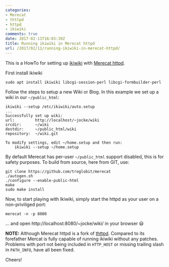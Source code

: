 ```yaml
---
categories:
- Merecat
- thttpd
- httpd
- ikiwiki
comments: true
date: 2017-02-11T16:03:39Z
title: Running ikiwiki in Merecat httpd
url: /2017/02/11/running-ikiwiki-in-merecat-httpd/
---
```


This is a HowTo for setting up [ikiwiki][] with
[Merecat httpd][merecat].

First install ikiwiki

    sudo apt install ikiwiki libcgi-session-perl libcgi-formbuilder-perl

Follow the steps to setup a new Wiki or Blog.  In this example we set up a
wiki in our `~/public_html`:

    ikiwiki --setup /etc/ikiwiki/auto.setup
    ...
    Successfully set up wiki:
    url:         http://localhost/~jocke/wiki
    srcdir:      ~/wiki
    destdir:     ~/public_html/wiki
    repository:  ~/wiki.git
    
    To modify settings, edit ~/home.setup and then run:
        ikiwiki --setup ~/home.setup

By default Merecat has per-user `~/public_html` support disabled, this
is for safety purposes.  To build from source, here from GIT, use:

    git clone https://github.com/troglobit/merecat
    ./autogen.sh
    ./configure --enable-public-html
    make
    sudo make install

Now, to start playing with Ikiwiki, simply start the httpd as your user
on a non-priviliged port:

    merecat -n -p 8080

... and open http://localhost:8080/~jocke/wiki/ in your browser :smiley:

**NOTE:** Although Merecat httpd is a fork of [thttpd][].  Compared to
its forefather Mercat is fully capable of running ikiwiki without any
patches.  Problems with port not being included in `HTTP_HOST` or
missing trailing slash in `PATH_INFO`, have all been fixed.

Cheers!

<!--
  -- Local Variables:
  -- mode: markdown
  -- End:
  -->

[thttpd]:  http://acme.com/software/thttpd/
[ikiwiki]: http://ikiwiki.info/
[merecat]: http://merecat.troglobit.com
